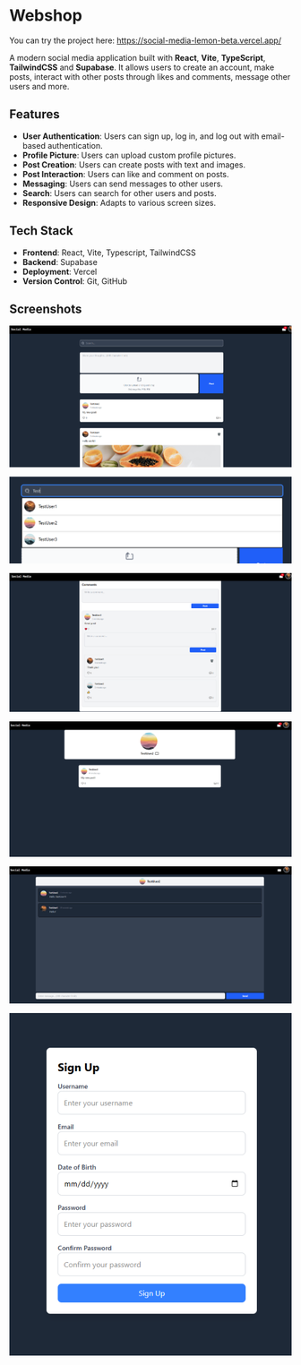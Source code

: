 # Webshop 

You can try the project here: https://social-media-lemon-beta.vercel.app/

A modern social media application built with **React**, **Vite**, **TypeScript**, **TailwindCSS** and **Supabase**. It allows users to create an account, make posts, interact with other posts through likes and comments, message other users and more.

## Features
- **User Authentication**: Users can sign up, log in, and log out with email-based authentication.
- **Profile Picture**: Users can upload custom profile pictures.
- **Post Creation**: Users can create posts with text and images.
- **Post Interaction**: Users can like and comment on posts.
- **Messaging**: Users can send messages to other users.
- **Search**: Users can search for other users and posts.
- **Responsive Design**: Adapts to various screen sizes.

## Tech Stack
- **Frontend**: React, Vite, Typescript, TailwindCSS
- **Backend**: Supabase
- **Deployment**: Vercel
- **Version Control**: Git, GitHub

## Screenshots
![Screenshot1](./screenshots/screenshot1.png)

![Screenshot2](./screenshots/screenshot2.png)

![Screenshot3](./screenshots/screenshot3.png)

![Screenshot4](./screenshots/screenshot4.png)

![Screenshot5](./screenshots/screenshot5.png)

![Screenshot6](./screenshots/screenshot6.png)

